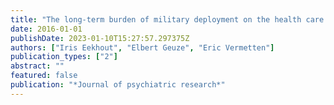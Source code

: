 ```yaml
---
title: "The long-term burden of military deployment on the health care system"
date: 2016-01-01
publishDate: 2023-01-10T15:27:57.297375Z
authors: ["Iris Eekhout", "Elbert Geuze", "Eric Vermetten"]
publication_types: ["2"]
abstract: ""
featured: false
publication: "*Journal of psychiatric research*"
---
```


